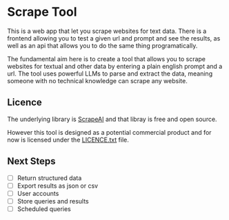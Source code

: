 # Scrape Tool

This is a web app that let you scrape websites for text data. There is a frontend allowing you to test a given url and prompt and see the results, as well as an api that allows you to do the same thing programatically.

The fundamental aim here is to create a tool that allows you to scrape websites for textual and other data by entering a plain english prompt and a url. The tool uses powerful LLMs to parse and extract the data, meaning someone with no technical knowledge can scrape any website.

## Licence

The underlying library is [ScrapeAI](https://github.com/samredway/scrapeai) and that libray is free and open source.

However this tool is designed as a potential commercial product and for now is licensed under the [LICENCE.txt](LICENCE.txt) file.

## Next Steps

- [ ] Return structured data
- [ ] Export results as json or csv
- [ ] User accounts
- [ ] Store queries and results
- [ ] Scheduled queries